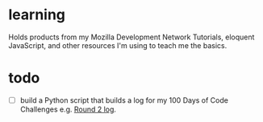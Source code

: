 # learning
Holds products from my Mozilla Development Network Tutorials, eloquent JavaScript, and other resources I'm using to teach me the basics.

# todo
- [ ] build a Python script that builds a log for my 100 Days of Code Challenges e.g. [Round 2 log](100DaysOfCodeRound2-log.md).
